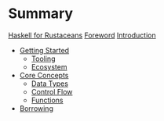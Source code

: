 # Summary

[Haskell for Rustaceans](./title.md)
[Foreword](./foreword.md)
[Introduction](./introduction.md)

- [Getting Started](./ch01-00-getting-started.md)
  - [Tooling](./ch01-01-tooling.md)
  - [Ecosystem](./ch01-02-ecosystem.md)
- [Core Concepts](./ch02-00-core-concepts.md)
  - [Data Types](./ch02-01-data-types.md)
  - [Control Flow](./ch02-02-control-flow.md)
  - [Functions]()
- [Borrowing]()
